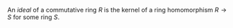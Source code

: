 An *ideal* of a commutative ring $R$ is the kernel of a ring homomorphism $R \to S$ for some ring $S$.
